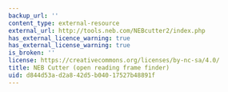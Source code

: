 ```yaml
---
backup_url: ''
content_type: external-resource
external_url: http://tools.neb.com/NEBcutter2/index.php
has_external_licence_warning: true
has_external_license_warning: true
is_broken: ''
license: https://creativecommons.org/licenses/by-nc-sa/4.0/
title: NEB Cutter (open reading frame finder)
uid: d844d53a-d2a8-42d5-b040-17527b48891f
---
```


